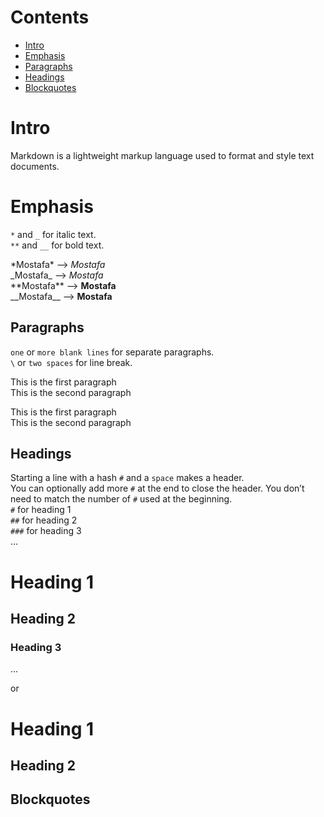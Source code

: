 <!-- source: https://commonmark.org/help/tutorial/ -->

<!-- other: 
https://commonmark.org/help/
https://www.markdowntutorial.com
https://itsfoss.com/markdown-guide/ -->

# Contents
- [Intro](#intro)
- [Emphasis](#emphasis)
- [Paragraphs](#paragraphs)
- [Headings](#headings)
- [Blockquotes](#blockquotes)


# Intro
Markdown is a lightweight markup language used to format and style text documents.


# Emphasis
`*` and `_` for italic text.  
`**` and `__` for bold text.

\*Mostafa\* --> *Mostafa*  
\_Mostafa\_ --> _Mostafa_  
\*\*Mostafa\*\* --> **Mostafa**  
\_\_Mostafa\_\_ --> __Mostafa__

## Paragraphs
`one` or `more blank lines` for separate paragraphs.  
`\` or `two spaces` for line break.

This is the first paragraph  
This is the second paragraph  
<!-- second paragraph is separated from the first one by a blank line -->

This is the first paragraph\
This is the second paragraph

## Headings
Starting a line with a hash `#` and a `space` makes a header.  
You can optionally add more `#` at the end to close the header. You don’t need to match the number of `#` used at the beginning.  
`#` for heading 1  
`##` for heading 2  
`###` for heading 3  
...

# Heading 1 #####
## Heading 2
### Heading 3
...

or

Heading 1
=========

Heading 2
---------

## Blockquotes